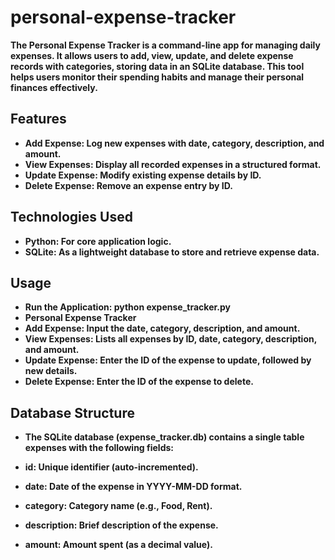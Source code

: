 # personal-expense-tracker
<b>The Personal Expense Tracker is a command-line app for managing daily expenses. It allows users to add, view, update, and delete expense records with categories, storing data in an SQLite database. This tool helps users monitor their spending habits and manage their personal finances effectively.<b>

## Features
- **Add Expense**: Log new expenses with date, category, description, and amount.
- **View Expenses**: Display all recorded expenses in a structured format.
- **Update Expense**: Modify existing expense details by ID.
- **Delete Expense**: Remove an expense entry by ID.

## Technologies Used
- **Python**: For core application logic.
- **SQLite**: As a lightweight database to store and retrieve expense data.

## Usage
- **Run the Application**: python expense_tracker.py
- Personal Expense Tracker
- **Add Expense**: Input the date, category, description, and amount.
- **View Expenses**: Lists all expenses by ID, date, category, description, and amount.
- **Update Expense**: Enter the ID of the expense to update, followed by new details.
- **Delete Expense**: Enter the ID of the expense to delete.

## Database Structure
- The SQLite database (expense_tracker.db) contains a single table expenses with the following fields:

- id: Unique identifier (auto-incremented).
- date: Date of the expense in YYYY-MM-DD format.
- category: Category name (e.g., Food, Rent).
- description: Brief description of the expense.
- amount: Amount spent (as a decimal value).
